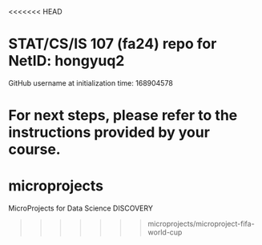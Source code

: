 <<<<<<< HEAD
# STAT/CS/IS 107 (fa24) repo for NetID: hongyuq2

GitHub username at initialization time: 168904578

For next steps, please refer to the instructions provided by your course.
=======
# microprojects
MicroProjects for Data Science DISCOVERY
>>>>>>> microprojects/microproject-fifa-world-cup
